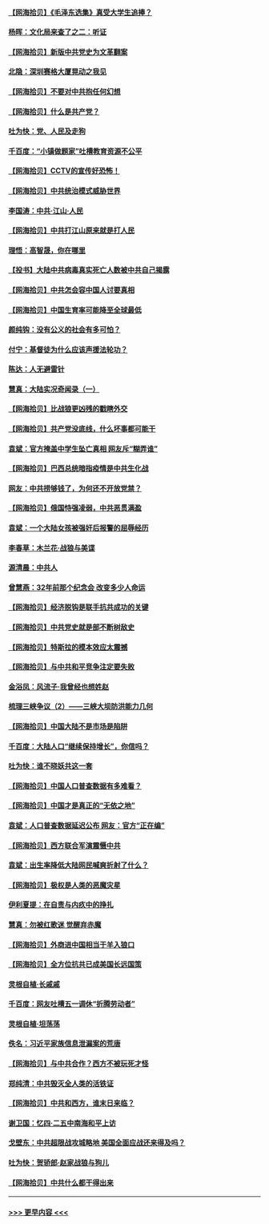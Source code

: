 #### [【网海拾贝】《毛泽东选集》真受大学生追捧？](../pages/nsc993/n12968779.md?t=05231952) 
#### [杨晖：文化局来查了之二：听证](../pages/nsc993/n12966528.md?t=05231952) 
#### [【网海拾贝】新版中共党史为文革翻案](../pages/nsc993/n12967526.md?t=05231952) 
#### [北隐：深圳赛格大厦晃动之我见](../pages/nsc993/n12967393.md?t=05231952) 
#### [【网海拾贝】不要对中共抱任何幻想](../pages/nsc993/n12965222.md?t=05231952) 
#### [【网海拾贝】什么是共产党？](../pages/nsc993/n12962781.md?t=05231952) 
#### [吐为快：党、人民及走狗](../pages/nsc993/n12962747.md?t=05231952) 
#### [千百度：“小镇做题家”吐槽教育资源不公平](../pages/nsc993/n12962705.md?t=05231952) 
#### [【网海拾贝】CCTV的宣传好恐怖！](../pages/nsc993/n12959984.md?t=05231952) 
#### [【网海拾贝】中共统治模式威胁世界](../pages/nsc993/n12957622.md?t=05231952) 
#### [李国涛：中共‧江山‧人民](../pages/nsc993/n12957502.md?t=05231952) 
#### [【网海拾贝】中共打江山原来就是打人民](../pages/nsc993/n12954345.md?t=05231952) 
#### [理悟：高智晟，你在哪里](../pages/nsc993/n12953115.md?t=05231952) 
#### [【投书】大陆中共病毒真实死亡人数被中共自己揭露](../pages/nsc993/n12953050.md?t=05231952) 
#### [【网海拾贝】中共怎会容中国人讨要真相](../pages/nsc993/n12952161.md?t=05231952) 
#### [【网海拾贝】中国生育率可能降至全球最低](../pages/nsc993/n12948793.md?t=05231952) 
#### [颜纯钩：没有公义的社会有多可怕？](../pages/nsc993/n12947626.md?t=05231952) 
#### [付宁：基督徒为什么应该声援法轮功？](../pages/nsc993/n12947233.md?t=05231952) 
#### [陈达：人无避雷针](../pages/nsc993/n12947098.md?t=05231952) 
#### [慧真：大陆实况奇闻录（一）](../pages/nsc993/n12945811.md?t=05231952) 
#### [【网海拾贝】比战狼更凶残的戳瞎外交](../pages/nsc993/n12945717.md?t=05231952) 
#### [【网海拾贝】共产党没底线，什么坏事都可能干](../pages/nsc993/n12942090.md?t=05231952) 
#### [袁斌：官方掩盖中学生坠亡真相 网友斥“糊弄谁”](../pages/nsc993/n12942029.md?t=05231952) 
#### [【网海拾贝】巴西总统暗指疫情是中共生化战](../pages/nsc993/n12938999.md?t=05231952) 
#### [网友：中共捞够钱了，为何还不开放党禁？](../pages/nsc993/n12938952.md?t=05231952) 
#### [【网海拾贝】俄国恃强凌弱，中共恶贯满盈](../pages/nsc993/n12936626.md?t=05231952) 
#### [袁斌：一个大陆女孩被强奸后报警的屈辱经历](../pages/nsc993/n12936547.md?t=05231952) 
#### [李春草：木兰花·战狼与美谍](../pages/nsc993/n12935995.md?t=05231952) 
#### [源清晨：中共人](../pages/nsc993/n12935589.md?t=05231952) 
#### [曾慧燕：32年前那个纪念会 改变多少人命运](../pages/nsc993/n12934233.md?t=05231952) 
#### [【网海拾贝】经济脱钩是联手抗共成功的关键](../pages/nsc993/n12934176.md?t=05231952) 
#### [【网海拾贝】中共党史就是部不断树敌史](../pages/nsc993/n12932844.md?t=05231952) 
#### [【网海拾贝】特斯拉的模本效应太震撼](../pages/nsc993/n12925626.md?t=05231952) 
#### [【网海拾贝】与中共和平竞争注定要失败](../pages/nsc993/n12923326.md?t=05231952) 
#### [金浴凤：风流子‧我曾经也想姓赵](../pages/nsc993/n12920911.md?t=05231952) 
#### [梳理三峡争议（2）——三峡大坝防洪能力几何](../pages/nsc993/n12920173.md?t=05231952) 
#### [【网海拾贝】中国大陆不是市场是陷阱](../pages/nsc993/n12920143.md?t=05231952) 
#### [千百度：大陆人口“继续保持增长”，你信吗？](../pages/nsc993/n12918946.md?t=05231952) 
#### [吐为快：谁不晓妖共这一套](../pages/nsc993/n12918941.md?t=05231952) 
#### [【网海拾贝】中国人口普查数据有多难看？](../pages/nsc993/n12917822.md?t=05231952) 
#### [【网海拾贝】中国才是真正的“无依之地”](../pages/nsc993/n12915845.md?t=05231952) 
#### [袁斌：人口普查数据延迟公布 网友：官方“正在编”](../pages/nsc993/n12915748.md?t=05231952) 
#### [【网海拾贝】西方联合军演震慑中共](../pages/nsc993/n12913466.md?t=05231952) 
#### [袁斌：出生率降低大陆网民喊爽折射了什么？](../pages/nsc993/n12913365.md?t=05231952) 
#### [【网海拾贝】极权是人类的恶魔灾星](../pages/nsc993/n12910697.md?t=05231952) 
#### [伊利夏提：在自责与内疚中的挣扎](../pages/nsc993/n12910493.md?t=05231952) 
#### [慧真：勿被红歌迷 觉醒弃赤魔](../pages/nsc993/n12910485.md?t=05231952) 
#### [【网海拾贝】外商进中国相当于羊入狼口](../pages/nsc993/n12908274.md?t=05231952) 
#### [【网海拾贝】全方位抗共已成美国长远国策](../pages/nsc993/n12906878.md?t=05231952) 
#### [灵根自植‧长戚戚](../pages/nsc993/n12905585.md?t=05231952) 
#### [千百度：网友吐槽五一调休“折腾劳动者”](../pages/nsc993/n12905934.md?t=05231952) 
#### [灵根自植‧坦荡荡](../pages/nsc993/n12905562.md?t=05231952) 
#### [佚名：习近平家族信息泄漏案的荒唐](../pages/nsc993/n12904705.md?t=05231952) 
#### [【网海拾贝】与中共合作？西方不被玩死才怪](../pages/nsc993/n12903873.md?t=05231952) 
#### [郑纯清：中共毁灭全人类的活铁证](../pages/nsc993/n12903785.md?t=05231952) 
#### [【网海拾贝】中共和西方，谁末日来临？](../pages/nsc993/n12903482.md?t=05231952) 
#### [谢卫国：忆四‧二五中南海和平上访](../pages/nsc993/n12902192.md?t=05231952) 
#### [戈壁东：中共超限战攻城略地 美国全面应战还来得及吗？](../pages/nsc993/n12902297.md?t=05231952) 
#### [吐为快：贺骄郎‧赵家战狼与狗儿](../pages/nsc993/n12902280.md?t=05231952) 
#### [【网海拾贝】中共什么都干得出来](../pages/nsc993/n12897500.md?t=05231952) 

----
#### [ >>> 更早内容 <<< ](../indexes/nsc993-earlier.md)
